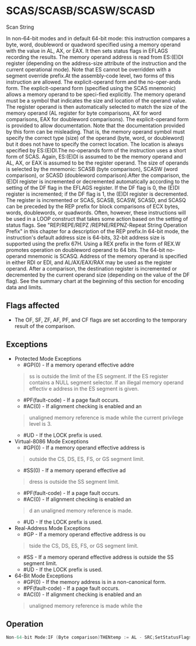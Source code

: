 # SCAS/SCASB/SCASW/SCASD

Scan String

In non-64-bit modes and in default 64-bit mode: this instruction compares a byte, word, doubleword or quadword specified using a memory operand with the value in AL, AX, or EAX.
It then sets status flags in EFLAGS recording the results.
The memory operand address is read from ES:(E)DI register (depending on the address-size attribute of the instruction and the current operational mode).
Note that ES cannot be overridden with a segment override prefix.At the assembly-code level, two forms of this instruction are allowed.
The explicit-operand form and the no-oper-ands form.
The explicit-operand form (specified using the SCAS mnemonic) allows a memory operand to be speci-fied explicitly.
The memory operand must be a symbol that indicates the size and location of the operand value.
The register operand is then automatically selected to match the size of the memory operand (AL register for byte comparisons, AX for word comparisons, EAX for doubleword comparisons).
The explicit-operand form is provided to allow documentation.
Note that the documentation provided by this form can be misleading.
That is, the memory operand symbol must specify the correct type (size) of the operand (byte, word, or doubleword) but it does not have to specify the correct location.
The location is always specified by ES:(E)DI.The no-operands form of the instruction uses a short form of SCAS.
Again, ES:(E)DI is assumed to be the memory operand and AL, AX, or EAX is assumed to be the register operand.
The size of operands is selected by the mnemonic: SCASB (byte comparison), SCASW (word comparison), or SCASD (doubleword comparison).After the comparison, the (E)DI register is incremented or decremented automatically according to the setting of the DF flag in the EFLAGS register.
If the DF flag is 0, the (E)DI register is incremented; if the DF flag is 1, the (E)DI register is decremented.
The register is incremented or SCAS, SCASB, SCASW, SCASD, and SCASQ can be preceded by the REP prefix for block comparisons of ECX bytes, words, doublewords, or quadwords.
Often, however, these instructions will be used in a LOOP construct that takes some action based on the setting of status flags.
See "REP/REPE/REPZ /REPNE/REPNZ-Repeat String Operation Prefix" in this chapter for a description of the REP prefix.In 64-bit mode, the instruction's default address size is 64-bits, 32-bit address size is supported using the prefix 67H.
Using a REX prefix in the form of REX.W promotes operation on doubleword operand to 64 bits.
The 64-bit no-operand mnemonic is SCASQ.
Address of the memory operand is specified in either RDI or EDI, and AL/AX/EAX/RAX may be used as the register operand.
After a comparison, the destination register is incremented or decremented by the current operand size (depending on the value of the DF flag).
See the summary chart at the beginning of this section for encoding data and limits.

## Flags affected

- The OF, SF, ZF, AF, PF, and CF flags are set according to the temporary result of the comparison.

## Exceptions

- Protected Mode Exceptions
  - #GP(0) - If a memory operand effective addre
  > ss is outside the limit of the ES segment.
  > If the ES register contains a NULL segment selector.
  > If an illegal memory operand effectiv
  > e address in the ES segment is given.
  - #PF(fault-code) - If a page fault occurs.
  - #AC(0) - If alignment checking is enabled and an
  > unaligned memory reference is made while the 
  > current privilege level is 3.
  - #UD - If the LOCK prefix is used.
- Virtual-8086 Mode Exceptions
  - #GP(0) - If a memory operand effective address is
  > outside the CS, DS, ES, FS, or GS segment limit.
  - #SS(0) - If a memory operand effective ad
  > dress is outside the SS segment limit.
  - #PF(fault-code) - If a page fault occurs.
  - #AC(0) - If alignment checking is enabled an
  > d an unaligned memory reference is made.
  - #UD - If the LOCK prefix is used.
- Real-Address Mode Exceptions
  - #GP - If a memory operand effective address is ou
  > tside the CS, DS, ES, FS, or GS segment limit.
  - #SS - If a memory operand effective address is outside the SS segment limit.
  - #UD - If the LOCK prefix is used.
- 64-Bit Mode Exceptions
  - #GP(0) - If the memory address is in a non-canonical form.
  - #PF(fault-code) - If a page fault occurs.
  - #AC(0) - If alignment checking is enabled and an
  > unaligned memory reference is made while the 

## Operation

```C
Non-64-bit Mode:IF (Byte comparison)THENtemp := AL - SRC;SetStatusFlags(temp);THEN IF DF = 0 THEN (E)DI := (E)DI + 1; ELSE (E)DI := (E)DI - 1; FI;ELSE IF (Word comparison)THEN-temp := AX  SRC;SetStatusFlags(temp);IF DF = 0THEN (E)DI := (E)DI + 2; ELSE (E)DI := (E)DI - 2; FI;FI;ELSE IF (Doubleword comparison)THENtemp := EAX - SRC;SetStatusFlags(temp);  =0IF DFTHEN (E)DI := (E)DI + 4; ELSE (E)DI := (E)DI - 4; FI;FI;FI;64-bit Mode:IF (Byte comparison)THENtemp := AL - SRC;SetStatusFlags(temp);THEN IF DF = 0 THEN (R|E)DI := (R|E)DI + 1; ELSE (R|E)DI := (R|E)DI - 1; FI;ELSE IF (Word comparison)THEN-temp := AX  SRC;SetStatusFlags(temp);IF DF = 0THEN (R|E)DI := (R|E)DI + 2; ELSE IF (Doubleword comparison)THENtemp := EAX - SRC;SetStatusFlags(temp);  =0IF DFTHEN (R|E)DI := (R|E)DI + 4; ELSE (R|E)DI := (R|E)DI - 4; FI;FI;ELSE IF (Quadword comparison using REX.W )THEN-temp := RAX  SRC;SetStatusFlags(temp);IF DF = 0THEN (R|E)DI := (R|E)DI + 8; ELSE (R|E)DI := (R|E)DI - 8; FI;FI;FI;
```
